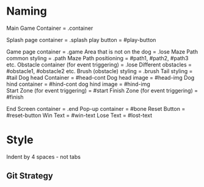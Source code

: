 # Naming 

Main Game Container =       .container

Splash page container =     .splash
play button =               #play-button

Game page container =       .game
Area that is not on the dog = .lose
Maze Path common styling = 	.path
Maze Path positioning	=	#path1, #path2, #path3 etc.
Obstacle container (for event triggering)	= .lose
Different obstacles =       #obstacle1, #obstacle2 etc.
Brush (obstacle) styling 	= .brush
Tail styling =				#tail
Dog head Container =		#head-cont
Dog head image	=			#head-img
Dog hind container	= 		#hind-cont
dog hind image	=			#hind-img	
Start Zone (for event triggering) =	#start
Finish Zone (for event triggering)	= #finish

End Screen container		=  .end
Pop-up container			=  #bone
Reset Button				=  #reset-button
Win Text					= #win-text
Lose Text					= #lost-text
# Style

Indent by 4 spaces - not tabs


## Git Strategy



